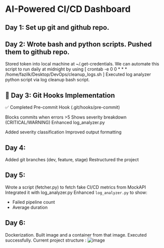 # AI-Powered CI/CD Dashboard

## Day 1: Set up git and github repo.
## Day 2: Wrote bash and python scripts. Pushed them to github repo.
Stored token into local machine at ~/.get-credentials.
We can automate this script to run daily at midnight by using
[
crontab -e
0 0 * * * /home/fazilk/Desktop/DevOps/cleanup_logs.sh
]
Executed log analyzer python script via log cleanup bash script.

## 📅 Day 3: Git Hooks Implementation
✅ Completed
Pre-commit Hook (.git/hooks/pre-commit)

Blocks commits when errors >5
Shows severity breakdown (CRITICAL/WARNING)
Enhanced log_analyzer.py

Added severity classification
Improved output formatting

## Day 4: 
Added git branches (dev, feature, stage)
Restructured the project

## Day 5:
Wrote a script (fetcher.py) to fetch fake CI/CD metrics from MockAPI
Integrated it with log_analyzer.py
Enhanced `log_analyzer.py` to show:  
   - Failed pipeline count  
   - Average duration  

## Day 6:
Dockerization.
Built image and a container from that image.
Executed successfully.
Current project structure :
![image](https://github.com/user-attachments/assets/fe4840a8-2663-4199-a213-43503fa8bc40)



